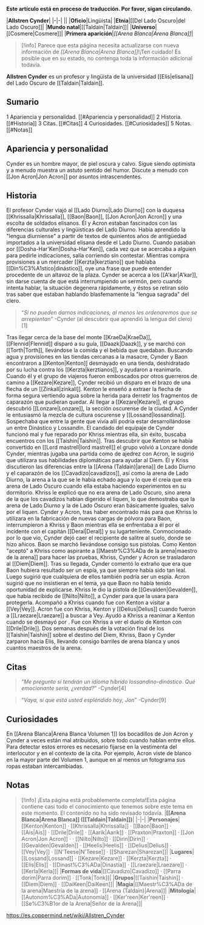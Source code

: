 **Este artículo está en proceso de traducción. Por favor, sigan circulando.**


|**Allstren Cynder**|
|-|-|
||
|**Oficio**|Lingüista|
|**Etnia**|[[Del Lado Oscuro\|del Lado Oscuro]]|
|**Mundo natal**|[[Taldain\|Taldain]]|
|**Universo**|[[Cosmere\|Cosmere]]|
|**Primera aparición**|*[[Arena Blanca\|Arena Blanca]]*|

> [!info] Parece que esta página necesita actualizarse con nueva información de *[[Arena Blanca\|Arena Blanca]]*!¡Ten cuidado! Es posible que en su estado, no contenga toda la información adicional todavía.

**Allstren Cynder** es un profesor y lingüista de la universidad [[Elis\|elisana]] del Lado Oscuro de [[Taldain\|Taldain]].

## Sumario

1 Apariencia y personalidad. [[#Apariencia y personalidad]] 
2 Historia. [[#Historia]] 
3 Citas. [[#Citas]] 
4 Curiosidades. [[#Curiosidades]] 
5 Notas. [[#Notas]] 


## Apariencia y personalidad
Cynder es un hombre mayor, de piel oscura y calvo. Sigue siendo optimista y a menudo muestra un astuto sentido del humor. Discute a menudo con [[Jon Acron\|Jon Acron]] por asuntos intrascendentes.

## Historia
El profesor Cynder viajó al [[Lado Diurno\|Lado Diurno]] con la duquesa [[Khrissalla\|Khrissalla]], [[Baon\|Baon]], [[Jon Acron\|Jon Acron]] y una escolta de soldados elisanos. Él y Acron estaban fascinados con las diferencias culturales y lingüísticas del Lado Diurno. Había aprendido la "lengua diurniense" a partir de textos de quinientos años de antigüedad importados a la universidad elisana desde el Lado Diurno. Cuando pasaban por [[Dosha-Har'Ken\|Dosha-Har'Ken]], cada vez que se acercaba a alguien para pedirle indicaciones, salía corriendo sin contestar. Mientras compra provisiones a un mercader [[Kerzta\|kerztiano]] que hablaba [[Din%C3%A1stico\|dinástico]], oye una frase que puede entender procedente de un altavoz de la plaza. Cynder se acerca a los [[A'kar\|A'kar]], sin darse cuenta de que está interrumpiendo un sermón, pero cuando intenta hablar, la situación degenera rápidamente, y éstos se retiran sólo tras saber que estaban hablando blasfemamente la "lengua sagrada" del clero.

>“*Si no pueden darnos indicaciones, al menos les ordenaremos que se arrepientan*”
\-Cynder (al descubrir que aprendió la lengua del clero)[1]

Tras llegar cerca de la base del monte [[KraeDa\|KraeDa]], [[Flennid\|Flennid]] disparó a su guía, [[Daazk\|Daazk]], y se marchó con [[Torth\|Torth]], llevándose la comida y el bebida que quedaban. Buscando agua y provisiones en las tiendas cercanas a la masacre, Cynder y Baon encontraron a [[Kenton\|Kenton]] desmayado en una tienda, deshidratado por su lucha contra los [[Kerzta\|kerztianos]], y ayudaron a reanimarlo. Cuando él y el grupo de viajeros fueron emboscados por otros guerreros de camino a [[Kezare\|Kezare]], Cynder recibió un disparo en el brazo de una flecha de un [[Zinkall\|zinkall]]. Kenton le enseñó a extraer la flecha de forma segura vertiendo agua sobre la herida para derretir los fragmentos de caparazón que pudieran quedar.
Al llegar a [[Kezare\|Kezare]], el grupo descubrió [[Lonzare\|Lonzare]], la sección oscurense de la ciudad. A Cynder le entusiasmó la mezcla de cultura oscurense y [[Lossand\|lossandina]]. Sospechaba que entre la gente que vivía allí podría estar desarrollándose un  entre Dinástico y Lossandin.
El candado del equipaje de Cynder funcionó mal y fue reparado por Khriss mientras ella, sin éxito, buscaba encuentros con los [[Taishin\|Taishin]]. Tras descubrir que Kenton se había convertido en [[Lord mastrell\|lord mastrell]] el grupo volvió a Lonzare donde Cynder, mientras jugaba una partida como de ajedrez con Acron, le sugirió que utilizara sus habilidades diplomáticas para ayudar al Diem.
Él y Kriss discutieron las diferencias entre la [[Arena (Taldain)\|arena]] de Lado Diurno y el caparazón de los [[Cavadizo\|cavadizos]], así como la arena de Lado Diurno, la arena a la que se le había echado agua y lo que él creía que era arena de Lado Oscuro cuando ella estaba haciendo experimentos en su dormitorio. Khriss le explicó que no era arena de Lado Oscuro, sino arena de la que los cavadizos habían digerido el liquen, lo que demostraba que la arena de Lado Diurno y la de Lado Oscuro eran básicamente iguales, salvo por el liquen.
Cynder y Acron, tras haber encontrado más  para que Khriss lo utilizara en la fabricación de nuevas cargas de pólvora para Baon, interrumpieron a Khriss y Baon mientras ella se enfrentaba a él por el incidente con el capitán [[Deral\|Deral]] y su lugarteniente. Conmocionado por lo que vio, Cynder dejó caer el recipiente de salitre al suelo, donde se hizo añicos. Baon se marchó llevándose consigo sus pistolas.
Como Kenton "aceptó" a Khriss como aspirante a [[Maestr%C3%ADa de la arena\|maestro de la arena]] para hacer las pruebas, Khriss, Cynder y Acron se trasladaron al [[Diem\|Diem]]. Tras su llegada, Cynder comentó lo extraño que era que Baon hubiera resultado ser un espía, ya que siempre había sido tan leal. Luego sugirió que cualquiera de ellos también podría ser un espía. Acron sugirió que no insistieran en el tema, ya que Baon no había tenido oportunidad de explicarse. Khriss le dio la pistola de [[Gevalden\|Gevalden]], que había recibido de [[Nilto\|Nilto]], a Cynder para que la usara para protegerla. Acompañó a Khriss cuando fue con Kenton a visitar a [[Vey\|Vey]].
Acron fue con Khriss, Kenton y [[Delius\|Delius]] cuando fueron a [[Lraezare\|Lraezare]] a buscar a Vey. Ayudó a Khriss a reanimar a Kenton cuando se desmayó por .
Fue con Khriss a ver el duelo de Kenton con [[Drile\|Drile]]. Dos semanas después de la votación final de los [[Taishin\|Taishin]] sobre el destino del Diem, Khriss, Baon y Cynder zarparon hacia Elis, llevando consigo barriles de arena blanca y unos cuantos maestros de la arena.

## Citas
>“*Me pregunto si tendrán un idioma híbrido lossandino-dinástico. Qué emocionante sería, ¿verdad?*”
\-Cynder[4]


>“*Vaya, sí que está usted espléndido hoy, Jon*”
\-Cynder[9]


## Curiosidades
En [[Arena Blanca\|Arena Blanca Volumen 1]] los bocadillos de Jon Acron y Cynder a veces están mal atribuidos, sobre todo cuando hablan entre ellos. Para detectar estos errores es necesario fijarse en la vestimenta del interlocutor y en el contexto de la cita. Por ejemplo, Acron viste de blanco en la mayor parte del Volumen 1, aunque en al menos un fotograma sus ropas estaban intercambiadas.
## Notas

> [!info] ¡Esta página está probablemente completa!Esta página contiene casi todo el conocimiento que tenemos sobre este tema en este momento.
El contenido no ha sido revisado todavía.
|**[[Arena Blanca\|Arena Blanca]] ([[Taldain\|Taldain]])**|
|-|-|
|**Personajes**|[[Kenton\|Kenton]] · [[Khrissalla\|Khrissalla]] · [[Baon\|Baon]] · [[Ais\|Ais]] · [[Drile\|Drile]] · [[Aarik\|Aarik]] · [[Praxton\|Praxton]] · [[Jon Acron\|Jon Acron]] ·  · [[Nilto\|Nilto]] · [[Dirin\|Dirin]] · [[Gevalden\|Gevalden]] · [[Heelis\|Heelis]] · [[Delius\|Delius]] · [[Vey\|Vey]] · [[N'Teese\|N'Teese]] · [[Sharezan\|Sharezan]]|
|**Lugares**|[[Lossand\|Lossand]] · [[Kezare\|Kezare]] · [[Kerzta\|Kerzta]] · [[Elis\|Elis]] · [[Dinast%C3%ADa\|Dinastía]] · [[Lraezare\|Lraezare]] · [[Kerla\|Kerla]]|
|**Formas de vida**|[[Cavadizo\|Cavadizo]] · [[Parra dorim\|Parra dorim]] · [[Tonk\|Tonk]]|
|**Grupos**|[[Taishin\|Taishin]] · [[Diem\|Diem]] · [[DaiKeen\|DaiKeen]]|
|**Magia**|[[Maestr%C3%ADa de la arena\|Maestría de la arena]] · [[Arena (Taldain)\|Arena]]|
|**Mitología**|[[Autonom%C3%ADa\|Autonomía]] · [[Ker'reen\|Ker'reen]] · [[Se%C3%B1or de la Arena\|Señor de la Arena]]|



https://es.coppermind.net/wiki/Allstren_Cynder